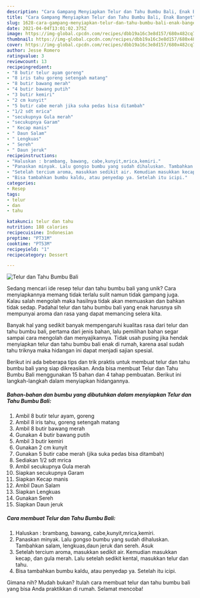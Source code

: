 ```yaml
---
description: "Cara Gampang Menyiapkan Telur dan Tahu Bumbu Bali, Enak Banget"
title: "Cara Gampang Menyiapkan Telur dan Tahu Bumbu Bali, Enak Banget"
slug: 1628-cara-gampang-menyiapkan-telur-dan-tahu-bumbu-bali-enak-banget
date: 2021-04-04T13:01:02.375Z
image: https://img-global.cpcdn.com/recipes/dbb19a16c3e8d157/680x482cq70/telur-dan-tahu-bumbu-bali-foto-resep-utama.jpg
thumbnail: https://img-global.cpcdn.com/recipes/dbb19a16c3e8d157/680x482cq70/telur-dan-tahu-bumbu-bali-foto-resep-utama.jpg
cover: https://img-global.cpcdn.com/recipes/dbb19a16c3e8d157/680x482cq70/telur-dan-tahu-bumbu-bali-foto-resep-utama.jpg
author: Jesse Romero
ratingvalue: 3
reviewcount: 13
recipeingredient:
- "8 butir telur ayam goreng"
- "8 iris tahu goreng setengah matang"
- "8 butir bawang merah"
- "4 butir bawang putih"
- "3 butir kemiri"
- "2 cm kunyit"
- "5 butir cabe merah jika suka pedas bisa ditambah"
- "1/2 sdt mrica"
- "secukupnya Gula merah"
- "secukupnya Garam"
- " Kecap manis"
- " Daun Salam"
- " Lengkuas"
- " Sereh"
- " Daun jeruk"
recipeinstructions:
- "Haluskan : brambang, bawang, cabe,kunyit,mrica,kemiri."
- "Panaskan minyak. Lalu gongso bumbu yang sudah dihaluskan. Tambahkan salam, lengkuas,daun jeruk dan sereh. Asuk"
- "Setelah tercium aroma, masukkan sedikit air. Kemudian masukkan kecap, dan gula merah. Lalu setelah sedikit kental, masukkan telur dan tahu."
- "Bisa tambahkan bumbu kaldu, atau penyedap ya. Setelah itu icipi."
categories:
- Resep
tags:
- telur
- dan
- tahu

katakunci: telur dan tahu 
nutrition: 188 calories
recipecuisine: Indonesian
preptime: "PT31M"
cooktime: "PT53M"
recipeyield: "1"
recipecategory: Dessert

---
```



![Telur dan Tahu Bumbu Bali](https://img-global.cpcdn.com/recipes/dbb19a16c3e8d157/680x482cq70/telur-dan-tahu-bumbu-bali-foto-resep-utama.jpg)

Sedang mencari ide resep telur dan tahu bumbu bali yang unik? Cara menyiapkannya memang tidak terlalu sulit namun tidak gampang juga. Kalau salah mengolah maka hasilnya tidak akan memuaskan dan bahkan tidak sedap. Padahal telur dan tahu bumbu bali yang enak harusnya sih mempunyai aroma dan rasa yang dapat memancing selera kita.



Banyak hal yang sedikit banyak mempengaruhi kualitas rasa dari telur dan tahu bumbu bali, pertama dari jenis bahan, lalu pemilihan bahan segar sampai cara mengolah dan menyajikannya. Tidak usah pusing jika hendak menyiapkan telur dan tahu bumbu bali enak di rumah, karena asal sudah tahu triknya maka hidangan ini dapat menjadi sajian spesial.


Berikut ini ada beberapa tips dan trik praktis untuk membuat telur dan tahu bumbu bali yang siap dikreasikan. Anda bisa membuat Telur dan Tahu Bumbu Bali menggunakan 15 bahan dan 4 tahap pembuatan. Berikut ini langkah-langkah dalam menyiapkan hidangannya.

<!--inarticleads1-->

##### Bahan-bahan dan bumbu yang dibutuhkan dalam menyiapkan Telur dan Tahu Bumbu Bali:

1. Ambil 8 butir telur ayam, goreng
1. Ambil 8 iris tahu, goreng setengah matang
1. Ambil 8 butir bawang merah
1. Gunakan 4 butir bawang putih
1. Ambil 3 butir kemiri
1. Gunakan 2 cm kunyit
1. Gunakan 5 butir cabe merah (jika suka pedas bisa ditambah)
1. Sediakan 1/2 sdt mrica
1. Ambil secukupnya Gula merah
1. Siapkan secukupnya Garam
1. Siapkan  Kecap manis
1. Ambil  Daun Salam
1. Siapkan  Lengkuas
1. Gunakan  Sereh
1. Siapkan  Daun jeruk




<!--inarticleads2-->

##### Cara membuat Telur dan Tahu Bumbu Bali:

1. Haluskan : brambang, bawang, cabe,kunyit,mrica,kemiri.
1. Panaskan minyak. Lalu gongso bumbu yang sudah dihaluskan. Tambahkan salam, lengkuas,daun jeruk dan sereh. Asuk
1. Setelah tercium aroma, masukkan sedikit air. Kemudian masukkan kecap, dan gula merah. Lalu setelah sedikit kental, masukkan telur dan tahu.
1. Bisa tambahkan bumbu kaldu, atau penyedap ya. Setelah itu icipi.




Gimana nih? Mudah bukan? Itulah cara membuat telur dan tahu bumbu bali yang bisa Anda praktikkan di rumah. Selamat mencoba!
